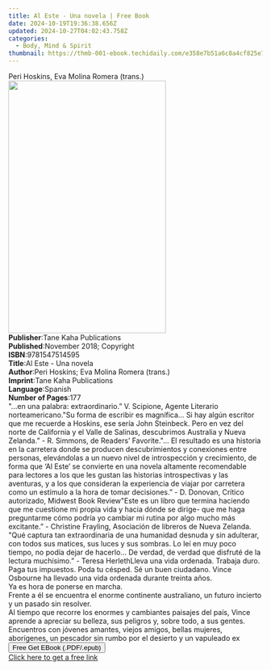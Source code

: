 ```yaml
---
title: Al Este - Una novela | Free Book
date: 2024-10-19T19:36:38.656Z
updated: 2024-10-27T04:02:43.758Z
categories:
  - Body, Mind & Spirit
thumbnail: https://thmb-001-ebook.techidaily.com/e358e7b51a6c8a4cf825e72353a812edae5667fca20e3dcf15b25b2e117abc07.jpg
---
```

<main id="book-container">
  <div class="flex flex-col">
    <div class="book-brief flex-1 py-6 px-4 sm:p-6 md:py-10 md:px-8">
      <!-- brief-->
      <div class="book-brief-main">
        Peri Hoskins, Eva Molina Romera (trans.)
      </div>
    </div>
    <div
      class="book-meta-info flex-1 grid gap-4 col-start-1 col-end-3 row-start-1 sm:mb-6 sm:grid-cols-4 lg:gap-6 lg:col-start-2 lg:row-end-6 lg:row-span-6 lg:mb-0"
    >
      <div
        class="book-meta-info-left place-content-center mt-4 p-4 text-sm leading-6 col-start-2 col-span-2 dark:text-slate-400"
      >
        <img
          class="w-full h-500 object-cover rounded-lg sm:h-255 sm:col-span-2 lg:col-span-full"
          src="https://img-001-ebook.techidaily.com/3bc6150e6eaec07b3e9a42991bef1d01831018aa292123fdbef50f20aec3f8bf.jpg"
          alt=""
          width="312"
          height="500"
        />
      </div>
      <div
        class="book-meta-info-right mt-2 col-start-1 row-start-2 col-span-3 self-center"
      >
        <!-- meta data  -->
        <div class="flex flex-col px-4 md:px-8">
          <div class="flex-1">
            <strong>Publisher</strong>:<span class="px-2"
              >Tane Kaha Publications</span
            >
          </div>
          <div class="flex-1">
            <strong>Published</strong>:<span class="px-2"
              >November 2018; Copyright</span
            >
          </div>
          <div class="flex-1">
            <strong>ISBN</strong>:<span class="px-2">9781547514595</span>
          </div>
          <div class="flex-1">
            <strong>Title</strong>:<span class="px-2"
              >Al Este - Una novela</span
            >
          </div>
          <div class="flex-1">
            <strong>Author</strong>:<span class="px-2"
              >Peri Hoskins; Eva Molina Romera (trans.)</span
            >
          </div>
          <div class="flex-1">
            <strong>Imprint</strong>:<span class="px-2"
              >Tane Kaha Publications</span
            >
          </div>
          <div class="flex-1">
            <strong>Language</strong>:<span class="px-2">Spanish</span>
          </div>
          <div class="flex-1">
            <strong>Number of Pages</strong>:<span class="px-2">177</span>
          </div>
        </div>
      </div>
    </div>
    <div class="book-description flex-1 py-6 px-4 sm:p-6 md:py-10 md:px-8">
      <div class="book-description-main">
        <div accordion-content="" id="description">
          "...en una palabra: extraordinario.” V. Scipione, Agente Literario
          norteamericano."Su&nbsp;forma de escribir es magnífica… Si hay algún
          escritor que me recuerde a Hoskins, ese sería John Steinbeck. Pero en
          vez del norte de California y el Valle de Salinas, descubrimos
          Australia y Nueva Zelanda.” - R. Simmons, de Readers’ Favorite."... El
          resultado es una historia en la&nbsp;carretera donde se producen
          descubrimientos y conexiones entre personas, elevándolas a un nuevo
          nivel de introspección y crecimiento, de forma que ‘Al Este’ se
          convierte en una novela altamente recomendable para lectores a los que
          les gustan las historias introspectivas y las aventuras, y a los que
          consideran la experiencia de viajar por carretera como un estímulo a
          la hora de tomar decisiones.” - D. Donovan, Crítico autorizado,
          Midwest Book Review"Este es un libro que termina haciendo que me
          cuestione mi propia vida y hacia dónde se dirige- que me haga
          preguntarme cómo podría yo cambiar mi rutina por algo mucho más
          excitante.” - Christine Frayling, Asociación de libreros de Nueva
          Zelanda.<br />"Qué captura tan extraordinaria&nbsp;de una humanidad
          desnuda y sin adulterar, con todos sus matices, sus luces y sus
          sombras. Lo leí en muy poco tiempo, no podía dejar de hacerlo… De
          verdad, de verdad que disfruté de la lectura muchísimo.” - Teresa
          HerlethLleva una vida ordenada. Trabaja duro. Paga tus impuestos. Poda
          tu césped. Sé un buen ciudadano. Vince Osbourne ha llevado una vida
          ordenada durante treinta años.<br />Ya es hora de ponerse en
          marcha.<br />Frente a él se encuentra el enorme continente
          australiano, un futuro incierto y un pasado sin resolver.<br />Al
          tiempo que recorre los enormes y cambiantes paisajes del país, Vince
          aprende a apreciar su belleza, sus peligros y, sobre todo, a sus
          gentes.<br />Encuentros con jóvenes amantes, viejos amigos, bellas
          mujeres, aborígenes, un pescador sin rumbo por el desierto y un
          vapuleado ex
        </div>
        <div class="accordion-fader"></div>
      </div>
    </div>
    <div class="book-excerpts flex-1 py-6 px-4 sm:p-6 md:py-10 md:px-8"></div>
    <div
      class="book-about-author flex-1 py-6 px-4 sm:p-6 md:py-10 md:px-8"
    ></div>
    <div class="book-free-get flex-1 py-6 px-4 sm:p-6 md:py-10 md:px-8">
      <button
        id="btn-free-get"
        class="bg-blue-500 hover:bg-blue-700 text-white font-bold py-2 px-4 rounded"
      >
        Free Get EBook (.PDF/.epub)
      </button>
      <div id="countdown-display" class="px-2 text-lg mt-2"></div>
      <a
        id="free-link"
        class="hidden bg-blue-500 hover:bg-blue-700 text-white font-bold py-2 px-4 rounded"
        href="https://www.ebooks.com/en-us/book/209526700/al-este-una-novela/peri-hoskins/"
        target="_blank"
        >Click here to get a free link</a
      >
    </div>
    <script>
      let countdownTime = 0;
      let countdownInterval = null;
      document
        .getElementById('btn-free-get')
        .addEventListener('click', startCountdown);
      function startCountdown() {
        countdownTime = new Date().getTime() + 60000 * 3;
        countdownInterval = setInterval(updateCountdown, 1000);
        document.getElementById('btn-free-get').disabled = true;
        document
          .getElementById('btn-free-get')
          .classList.add('bg-gray-500', 'cursor-not-allowed');
      }
      function updateCountdown() {
        let currentTime = new Date().getTime();
        let timeLeft = countdownTime - currentTime;
        let secondsLeft = Math.floor(timeLeft / 1000);
        document.getElementById('countdown-display').innerHTML =
          `Remaining time: ${secondsLeft} seconds.`;
        if (secondsLeft <= 0) {
          clearInterval(countdownInterval);
          document.getElementById('btn-free-get').classList.add('hidden');
          document.getElementById('free-link').classList.remove('hidden');
          document.getElementById('countdown-display').innerHTML = '';
        }
      }
    </script>
  </div>
</main>

<ins class="adsbygoogle"
      style="display:block"
      data-ad-client="ca-pub-7571918770474297"
      data-ad-slot="8358498916"
      data-ad-format="auto"
      data-full-width-responsive="true"></ins>
    